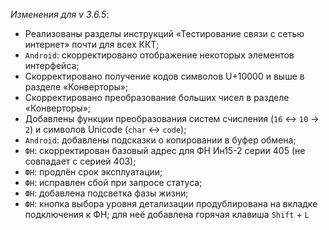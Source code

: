 _Изменения для v 3.6.5_:
- Реализованы разделы инструкций «Тестирование связи с сетью интернет» почти для всех ККТ;
- `Android`: скорректировано отображение некоторых элементов интерфейса;
- Скорректировано получение кодов символов U+10000 и выше в разделе «Конверторы»;
- Скорректировано преобразование больших чисел в разделе «Конверторы»;
- Добавлены функции преобразования систем счисления (`16` ↔ `10` → `2`) и символов Unicode (`char` ↔ `code`);
- `Android`: добавлены подсказки о копировании в буфер обмена;
- `ФН`: скорректирован базовый адрес для ФН Ин15-2 серии 405 (не совпадает с серией 403);
- `ФН`: продлён срок эксплуатации;
- `ФН`: исправлен сбой при запросе статуса;
- `ФН`: добавлена подсветка фазы жизни;
- `ФН`: кнопка выбора уровня детализации продублирована на вкладке подключения к ФН; для неё добавлена горячая клавиша `Shift` + `L`
